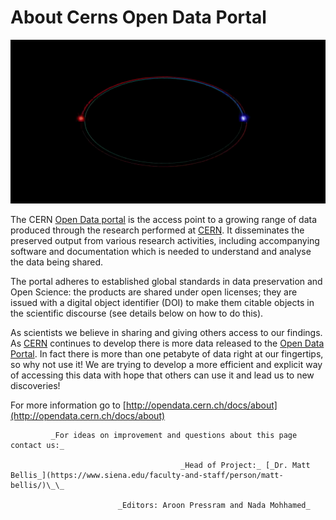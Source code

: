 # About Cerns Open Data Portal

![](.gitbook/assets/cern.gif)

The CERN [Open Data portal](http://opendata.cern.ch/) is the access point to a growing range of data produced through the research performed at [CERN](https://home.cern/). It disseminates the preserved output from various research activities, including accompanying software and documentation which is needed to understand and analyse the data being shared.

The portal adheres to established global standards in data preservation and Open Science: the products are shared under open licenses; they are issued with a digital object identifier \(DOI\) to make them citable objects in the scientific discourse \(see details below on how to do this\). 

As scientists we believe in sharing and giving others access to our findings. As [CERN](https://home.cern/) continues to develop there is more data released to the [Open Data Portal](http://opendata.cern.ch/). In fact there is more than one petabyte of data right at our fingertips, so why not use it! We are trying to develop a more efficient and explicit way of accessing this data with hope that others can use it and lead us to new discoveries!

For more information go to [http://opendata.cern.ch/docs/about](http://opendata.cern.ch/docs/about)

             _For ideas on improvement and questions about this page contact us:_ 

                                          _Head of Project:_ [_Dr. Matt Bellis_](https://www.siena.edu/faculty-and-staff/person/matt-bellis/)\_\_

                            _Editors: Aroon Pressram and Nada Mohhamed_

